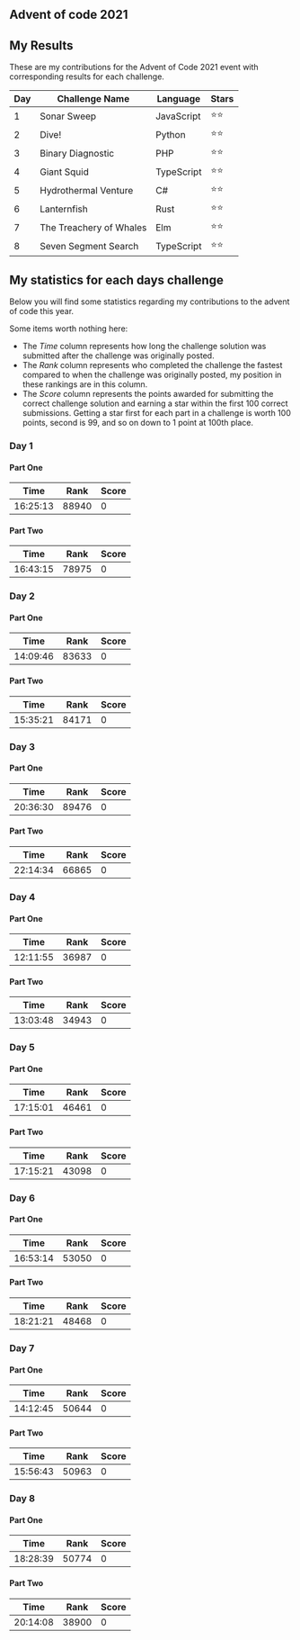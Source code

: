 ## Advent of code 2021

## My Results

These are my contributions for the Advent of Code 2021 event with corresponding
results for each challenge.

| Day | Challenge Name          | Language   | Stars |
| --- | ----------------------- | ---------- | ----- |
| 1   | Sonar Sweep             | JavaScript | ⭐⭐  |
| 2   | Dive!                   | Python     | ⭐⭐  |
| 3   | Binary Diagnostic       | PHP        | ⭐⭐  |
| 4   | Giant Squid             | TypeScript | ⭐⭐  |
| 5   | Hydrothermal Venture    | C#         | ⭐⭐  |
| 6   | Lanternfish             | Rust       | ⭐⭐  |
| 7   | The Treachery of Whales | Elm        | ⭐⭐  |
| 8   | Seven Segment Search    | TypeScript | ⭐⭐  |

## My statistics for each days challenge

Below you will find some statistics regarding my contributions to the advent of
code this year.

Some items worth nothing here:

- The _Time_ column represents how long the challenge solution was submitted
  after the challenge was originally posted.
- The _Rank_ column represents who completed the challenge the fastest compared
  to when the challenge was originally posted, my position in these rankings are
  in this column.
- The _Score_ column represents the points awarded for submitting the correct
  challenge solution and earning a star within the first 100 correct
  submissions. Getting a star first for each part in a challenge is worth 100
  points, second is 99, and so on down to 1 point at 100th place.

### Day 1

#### Part One

| Time     | Rank  | Score |
| -------- | ----- | ----- |
| 16:25:13 | 88940 | 0     |

#### Part Two

| Time     | Rank  | Score |
| -------- | ----- | ----- |
| 16:43:15 | 78975 | 0     |

### Day 2

#### Part One

| Time     | Rank  | Score |
| -------- | ----- | ----- |
| 14:09:46 | 83633 | 0     |

#### Part Two

| Time     | Rank  | Score |
| -------- | ----- | ----- |
| 15:35:21 | 84171 | 0     |

### Day 3

#### Part One

| Time     | Rank  | Score |
| -------- | ----- | ----- |
| 20:36:30 | 89476 | 0     |

#### Part Two

| Time     | Rank  | Score |
| -------- | ----- | ----- |
| 22:14:34 | 66865 | 0     |

### Day 4

#### Part One

| Time     | Rank  | Score |
| -------- | ----- | ----- |
| 12:11:55 | 36987 | 0     |

#### Part Two

| Time     | Rank  | Score |
| -------- | ----- | ----- |
| 13:03:48 | 34943 | 0     |

### Day 5

#### Part One

| Time     | Rank  | Score |
| -------- | ----- | ----- |
| 17:15:01 | 46461 | 0     |

#### Part Two

| Time     | Rank  | Score |
| -------- | ----- | ----- |
| 17:15:21 | 43098 | 0     |

### Day 6

#### Part One

| Time     | Rank  | Score |
| -------- | ----- | ----- |
| 16:53:14 | 53050 | 0     |

#### Part Two

| Time     | Rank  | Score |
| -------- | ----- | ----- |
| 18:21:21 | 48468 | 0     |

### Day 7

#### Part One

| Time     | Rank  | Score |
| -------- | ----- | ----- |
| 14:12:45 | 50644 | 0     |

#### Part Two

| Time     | Rank  | Score |
| -------- | ----- | ----- |
| 15:56:43 | 50963 | 0     |

### Day 8

#### Part One

| Time     | Rank  | Score |
| -------- | ----- | ----- |
| 18:28:39 | 50774 | 0     |

#### Part Two

| Time     | Rank  | Score |
| -------- | ----- | ----- |
| 20:14:08 | 38900 | 0     |
